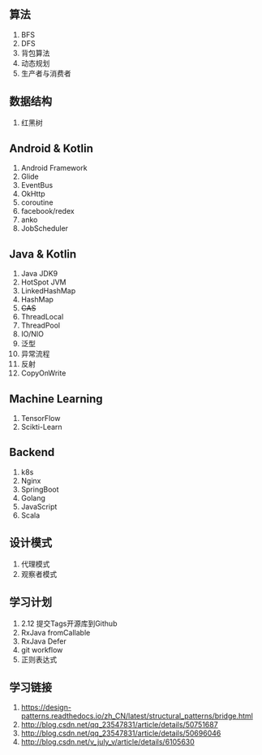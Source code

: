 ## 算法

1. BFS
2. DFS
3. 背包算法
4. 动态规划
5. 生产者与消费者
 


## 数据结构

1. 红黑树



## Android & Kotlin
1. Android Framework
2. Glide
3. EventBus
4. OkHttp
5. coroutine
6. facebook/redex
7. anko
8. JobScheduler


## Java & Kotlin

1. Java JDK9
2. HotSpot JVM
3. LinkedHashMap
4. HashMap
5. ~~CAS~~
6. ThreadLocal
7. ThreadPool
8. IO/NIO
9. 泛型
10. 异常流程
11. 反射
12. CopyOnWrite



## Machine Learning

1. TensorFlow
2. Scikti-Learn




## Backend

1. k8s
2. Nginx
3. SpringBoot
4. Golang
5. JavaScript
6. Scala



## 设计模式

1. 代理模式
2. 观察者模式




## 学习计划

1. 2.12 提交Tags开源库到Github
2. RxJava fromCallable
3. RxJava Defer
4. git workflow
5. 正则表达式


## 学习链接

1. https://design-patterns.readthedocs.io/zh_CN/latest/structural_patterns/bridge.html
2. http://blog.csdn.net/qq_23547831/article/details/50751687
3. http://blog.csdn.net/qq_23547831/article/details/50696046
4. http://blog.csdn.net/v_july_v/article/details/6105630



